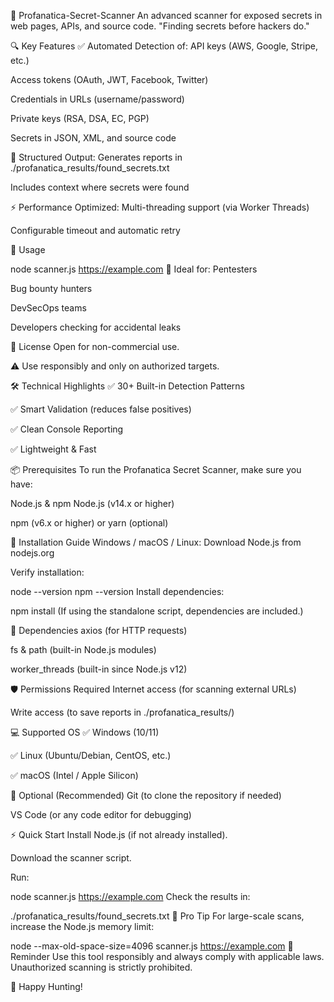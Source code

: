 🔐 Profanatica-Secret-Scanner
An advanced scanner for exposed secrets in web pages, APIs, and source code.
"Finding secrets before hackers do."

🔍 Key Features
✅ Automated Detection of:
API keys (AWS, Google, Stripe, etc.)

Access tokens (OAuth, JWT, Facebook, Twitter)

Credentials in URLs (username/password)

Private keys (RSA, DSA, EC, PGP)

Secrets in JSON, XML, and source code

📂 Structured Output:
Generates reports in ./profanatica_results/found_secrets.txt

Includes context where secrets were found

⚡ Performance Optimized:
Multi-threading support (via Worker Threads)

Configurable timeout and automatic retry

🚀 Usage

node scanner.js https://example.com
👥 Ideal for:
Pentesters

Bug bounty hunters

DevSecOps teams

Developers checking for accidental leaks

📜 License
Open for non-commercial use.

⚠️ Use responsibly and only on authorized targets.

🛠️ Technical Highlights
✅ 30+ Built-in Detection Patterns

✅ Smart Validation (reduces false positives)

✅ Clean Console Reporting

✅ Lightweight & Fast

📦 Prerequisites
To run the Profanatica Secret Scanner, make sure you have:

Node.js & npm
Node.js (v14.x or higher)

npm (v6.x or higher) or yarn (optional)

🧰 Installation Guide
Windows / macOS / Linux:
Download Node.js from nodejs.org

Verify installation:

node --version
npm --version
Install dependencies:

npm install
(If using the standalone script, dependencies are included.)

📁 Dependencies
axios (for HTTP requests)

fs & path (built-in Node.js modules)

worker_threads (built-in since Node.js v12)

🛡️ Permissions Required
Internet access (for scanning external URLs)

Write access (to save reports in ./profanatica_results/)

💻 Supported OS
✅ Windows (10/11)

✅ Linux (Ubuntu/Debian, CentOS, etc.)

✅ macOS (Intel / Apple Silicon)

🧩 Optional (Recommended)
Git (to clone the repository if needed)

VS Code (or any code editor for debugging)

⚡ Quick Start
Install Node.js (if not already installed).

Download the scanner script.

Run:


node scanner.js https://example.com
Check the results in:


./profanatica_results/found_secrets.txt
🧠 Pro Tip
For large-scale scans, increase the Node.js memory limit:


node --max-old-space-size=4096 scanner.js https://example.com
🎯 Reminder
Use this tool responsibly and always comply with applicable laws.
Unauthorized scanning is strictly prohibited.

🚀 Happy Hunting!

